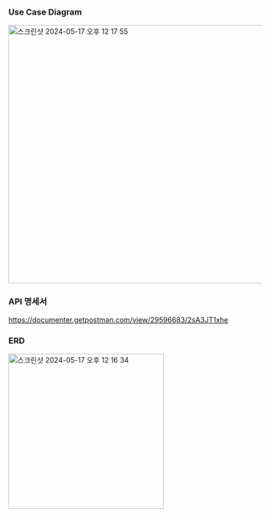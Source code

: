 ### Use Case Diagram
<img width="514" alt="스크린샷 2024-05-17 오후 12 17 55" src="https://github.com/uh1205/schedule/assets/122009132/8b55aaa8-b8b8-4ddb-a31a-e54fd4343ac8">

### API 명세서
https://documenter.getpostman.com/view/29596683/2sA3JT1xhe

### ERD
<img width="309" alt="스크린샷 2024-05-17 오후 12 16 34" src="https://github.com/uh1205/schedule/assets/122009132/6152872d-8dae-4c0f-877a-95b45635ca90">
